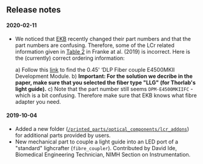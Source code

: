 ## Release notes

#### 2020-02-11
- We noticed that [EKB](https://www.ekbtechnologies.com/) recently changed their part numbers and that the part numbers are confusing. Therefore, some of the LCr related information given in [Table 2](https://elifesciences.org/articles/48779#table2) in Franke at al. (2019) is incorrect. Here is the (currently) correct ordering information:

    a) Follow this [link](https://www.ekbtechnologies.com/e-store/dlp-lightcrafter-e4500-mkii-fiber-couple?c=5cb86ca038d9a) to        find the 0.45' ‘DLP Fiber couple E4500MKII Development Module.
    b) **Important: For the solution we decribe in the paper, make sure that you selected the fiber type "LLG" (for Thorlab's light guide).**
    c) Note that the part number still seems `DPM-E4500MKIIFC` - which is a bit confusing. Therefore make sure that EKB knows what fibre adapter you need.

#### 2019-10-04
- Added a new folder ([`/printed_parts/optical_components/lcr_addons`](https://github.com/eulerlab/open-visual-stimulator/tree/master/printed_parts/optical_components/lcr_addons)) for additional parts provided by users.
- New mechanical part to couple a light guide into an LED port of a "standard" lighcrafter (`fibre_coupler`). Contributed by David Ide, Biomedical Engineering Technician, NIMH Section on Instrumentation. 

